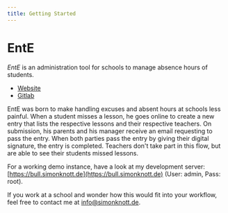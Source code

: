```yaml
---
title: Getting Started
---
```


# EntE

_EntE_ is an administration tool for schools to manage absence hours of students.

- [Website](https://skn0tt.gitlab.io/EntE/en/)
- [Gitlab](https://gitlab.com/skn0tt/EntE)

EntE was born to make handling excuses and absent hours at schools less painful.
When a student misses a lesson, he goes online to create a new entry that lists the respective lessons and their respective teachers.
On submission, his parents and his manager receive an email requesting to pass the entry.
When both parties pass the entry by giving their digital signature, the entry is completed.
Teachers don't take part in this flow, but are able to see their students missed lessons.

For a working demo instance, have a look at my development server: [https://bull.simonknott.de](https://bull.simonknott.de) (User: admin, Pass: root).

If you work at a school and wonder how this would fit into your workflow, feel free to contact me at [info@simonknott.de](mailto:info@simonknott.de).
